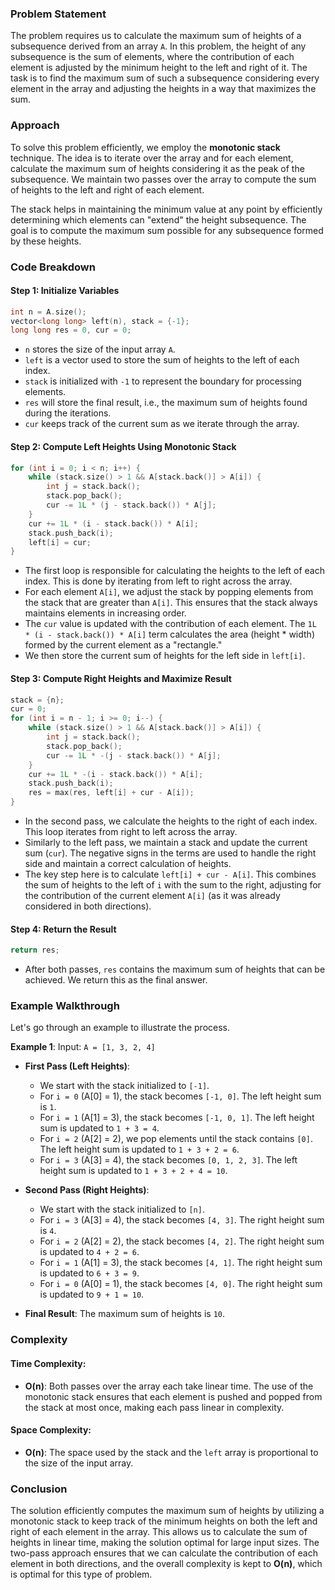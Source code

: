 ### Problem Statement

The problem requires us to calculate the maximum sum of heights of a subsequence derived from an array `A`. In this problem, the height of any subsequence is the sum of elements, where the contribution of each element is adjusted by the minimum height to the left and right of it. The task is to find the maximum sum of such a subsequence considering every element in the array and adjusting the heights in a way that maximizes the sum.

### Approach

To solve this problem efficiently, we employ the **monotonic stack** technique. The idea is to iterate over the array and for each element, calculate the maximum sum of heights considering it as the peak of the subsequence. We maintain two passes over the array to compute the sum of heights to the left and right of each element.

The stack helps in maintaining the minimum value at any point by efficiently determining which elements can "extend" the height subsequence. The goal is to compute the maximum sum possible for any subsequence formed by these heights.

### Code Breakdown

#### Step 1: Initialize Variables
```cpp
int n = A.size();
vector<long long> left(n), stack = {-1};
long long res = 0, cur = 0;
```
- `n` stores the size of the input array `A`.
- `left` is a vector used to store the sum of heights to the left of each index.
- `stack` is initialized with `-1` to represent the boundary for processing elements.
- `res` will store the final result, i.e., the maximum sum of heights found during the iterations.
- `cur` keeps track of the current sum as we iterate through the array.

#### Step 2: Compute Left Heights Using Monotonic Stack
```cpp
for (int i = 0; i < n; i++) {
    while (stack.size() > 1 && A[stack.back()] > A[i]) {
        int j = stack.back();
        stack.pop_back();
        cur -= 1L * (j - stack.back()) * A[j];
    }
    cur += 1L * (i - stack.back()) * A[i];
    stack.push_back(i);
    left[i] = cur;
}
```
- The first loop is responsible for calculating the heights to the left of each index. This is done by iterating from left to right across the array.
- For each element `A[i]`, we adjust the stack by popping elements from the stack that are greater than `A[i]`. This ensures that the stack always maintains elements in increasing order.
- The `cur` value is updated with the contribution of each element. The `1L * (i - stack.back()) * A[i]` term calculates the area (height * width) formed by the current element as a "rectangle."
- We then store the current sum of heights for the left side in `left[i]`.

#### Step 3: Compute Right Heights and Maximize Result
```cpp
stack = {n};
cur = 0;
for (int i = n - 1; i >= 0; i--) {
    while (stack.size() > 1 && A[stack.back()] > A[i]) {
        int j = stack.back();
        stack.pop_back();
        cur -= 1L * -(j - stack.back()) * A[j];
    }
    cur += 1L * -(i - stack.back()) * A[i];
    stack.push_back(i);
    res = max(res, left[i] + cur - A[i]);
}
```
- In the second pass, we calculate the heights to the right of each index. This loop iterates from right to left across the array.
- Similarly to the left pass, we maintain a stack and update the current sum (`cur`). The negative signs in the terms are used to handle the right side and maintain a correct calculation of heights.
- The key step here is to calculate `left[i] + cur - A[i]`. This combines the sum of heights to the left of `i` with the sum to the right, adjusting for the contribution of the current element `A[i]` (as it was already considered in both directions).

#### Step 4: Return the Result
```cpp
return res;
```
- After both passes, `res` contains the maximum sum of heights that can be achieved. We return this as the final answer.

### Example Walkthrough

Let's go through an example to illustrate the process.

**Example 1**:
Input: `A = [1, 3, 2, 4]`

- **First Pass (Left Heights)**:
  - We start with the stack initialized to `[-1]`.
  - For `i = 0` (A[0] = 1), the stack becomes `[-1, 0]`. The left height sum is `1`.
  - For `i = 1` (A[1] = 3), the stack becomes `[-1, 0, 1]`. The left height sum is updated to `1 + 3 = 4`.
  - For `i = 2` (A[2] = 2), we pop elements until the stack contains `[0]`. The left height sum is updated to `1 + 3 + 2 = 6`.
  - For `i = 3` (A[3] = 4), the stack becomes `[0, 1, 2, 3]`. The left height sum is updated to `1 + 3 + 2 + 4 = 10`.

- **Second Pass (Right Heights)**:
  - We start with the stack initialized to `[n]`.
  - For `i = 3` (A[3] = 4), the stack becomes `[4, 3]`. The right height sum is `4`.
  - For `i = 2` (A[2] = 2), the stack becomes `[4, 2]`. The right height sum is updated to `4 + 2 = 6`.
  - For `i = 1` (A[1] = 3), the stack becomes `[4, 1]`. The right height sum is updated to `6 + 3 = 9`.
  - For `i = 0` (A[0] = 1), the stack becomes `[4, 0]`. The right height sum is updated to `9 + 1 = 10`.

- **Final Result**: The maximum sum of heights is `10`.

### Complexity

#### Time Complexity:
- **O(n)**: Both passes over the array each take linear time. The use of the monotonic stack ensures that each element is pushed and popped from the stack at most once, making each pass linear in complexity.

#### Space Complexity:
- **O(n)**: The space used by the stack and the `left` array is proportional to the size of the input array.

### Conclusion

The solution efficiently computes the maximum sum of heights by utilizing a monotonic stack to keep track of the minimum heights on both the left and right of each element in the array. This allows us to calculate the sum of heights in linear time, making the solution optimal for large input sizes. The two-pass approach ensures that we can calculate the contribution of each element in both directions, and the overall complexity is kept to **O(n)**, which is optimal for this type of problem.
